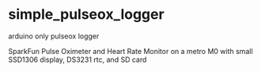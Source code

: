 # simple_pulseox_logger
arduino only pulseox logger

SparkFun Pulse Oximeter and Heart Rate Monitor on a metro M0 with small SSD1306 display, DS3231 rtc, and SD card
